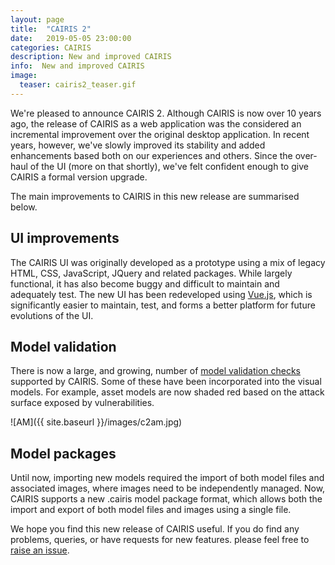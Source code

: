 ```yaml
---
layout: page
title:  "CAIRIS 2"
date:   2019-05-05 23:00:00
categories: CAIRIS
description: New and improved CAIRIS
info:  New and improved CAIRIS
image:
  teaser: cairis2_teaser.gif
---
```


We're pleased to announce CAIRIS 2.  Although CAIRIS is now over 10 years ago, the release of CAIRIS as a web application was the considered an incremental improvement over the original desktop application.  In recent years, however, we've slowly improved its stability and added enhancements based both on our experiences and others.  Since the over-haul of the UI (more on that shortly), we've felt confident enough to give CAIRIS a formal version upgrade.

The main improvements to CAIRIS in this new release are summarised below.

## UI improvements 

The CAIRIS UI was originally developed as a prototype using a mix of legacy HTML, CSS, JavaScript, JQuery and related packages.  While largely functional, it has also become buggy and difficult to maintain and adequately test.  The new UI has been redeveloped using [Vue.js](https://vuejs.org), which is significantly easier to maintain, test, and forms a better platform for future evolutions of the UI.

## Model validation 

There is now a large, and growing, number of [model validation checks](https://cairis.readthedocs.io/en/latest/validation.html) supported by CAIRIS.  Some of these have been incorporated into the visual models.  For example, asset models are now shaded red based on the attack surface exposed by vulnerabilities.

![AM]({{ site.baseurl }}/images/c2am.jpg)

## Model packages 

Until now, importing new models required the import of both model files and associated images, where images need to be independently managed.  Now, CAIRIS supports a new .cairis model package format, which allows both the import and export of both model files and images using a single file.

We hope you find this new release of CAIRIS useful.  If you do find any problems, queries, or have requests for new features. please feel free to [raise an issue](https://github.com/failys/cairis).
